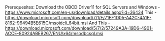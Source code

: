 Prerequesites:
Download the OBCD Driver11 for SQL Servers and
Windows - https://www.microsoft.com/en-us/download/details.aspx?id=36434
This - https://download.microsoft.com/download/7/1/E/71EF1D05-A42C-4A1F-8162-96494B5E615C/msoidcli_64bit.msi
And This - https://download.microsoft.com/download/5/7/2/57249A3A-19D6-4901-ACCE-80924ABEB267/ENU/x64/msodbcsql.msi
